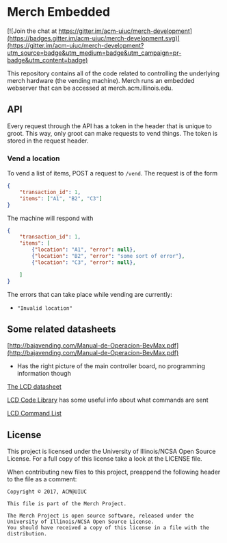# Merch Embedded

[![Join the chat at https://gitter.im/acm-uiuc/merch-development](https://badges.gitter.im/acm-uiuc/merch-development.svg)](https://gitter.im/acm-uiuc/merch-development?utm_source=badge&utm_medium=badge&utm_campaign=pr-badge&utm_content=badge)


This repository contains all of the code related to controlling the underlying merch hardware (the vending machine).
Merch runs an embedded webserver that can be accessed at merch.acm.illinois.edu.

## API

Every request through the API has a token in the header that is unique to groot.
This way, only groot can make requests to vend things.
The token is stored in the request header.

### Vend a location
To vend a list of items, POST a request to `/vend`.
The request is of the form
```json
{
    "transaction_id": 1,
    "items": ["A1", "B2", "C3"]
}
```

The machine will respond with
```json
{
    "transaction_id": 1,
    "items": [
        {"location": "A1", "error": null},
        {"location": "B2", "error": "some sort of error"},
        {"location": "C3", "error": null},

    ]
}
```

The errors that can take place while vending are currently:
* `"Invalid location"`


## Some related datasheets

[http://bajavending.com/Manual-de-Operacion-BevMax.pdf](http://bajavending.com/Manual-de-Operacion-BevMax.pdf)
* Has the right picture of the main controller board, no programming information though


[The LCD datasheet](https://media.digikey.com/pdf/Data%20Sheets/Noritake%20PDFs/GU140X16G-7003.pdf)


[LCD Code Library](https://www.noritake-elec.com/support/design-resources/code-libraries/code-library#gu7000)
has some useful info about what commands are sent

[LCD Command List](https://www.noritake-elec.com/support/design-resources/support-guide/gu-7000-command-description)

## License

This project is licensed under the University of Illinois/NCSA Open Source License. For a full copy of this license take a look at the LICENSE file.

When contributing new files to this project, preappend the following header to the file as a comment:

```
Copyright © 2017, ACM@UIUC

This file is part of the Merch Project.

The Merch Project is open source software, released under the University of Illinois/NCSA Open Source License.
You should have received a copy of this license in a file with the distribution.
```
